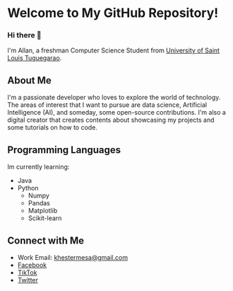 # Welcome to My GitHub Repository!

### Hi there 👋
I'm Allan, a freshman Computer Science Student from [University of Saint Louis Tuguegarao](http://usl.edu.ph/). 

## About Me
I'm a passionate developer who loves to explore the world of technology. The areas of interest that I want to pursue are data science, Artificial Intelligence (AI), and someday, some open-source contributions. I'm also a digital creator that creates contents about showcasing my projects and some tutorials on how to code.

## Programming Languages
Im currently learning:
- Java
- Python
  - Numpy
  - Pandas
  - Matplotlib
  - Scikit-learn
  
## Connect with Me
- Work Email: khestermesa@gmail.com
- [Facebook](https://www.facebook.com/allankhester.mesa)
- [TikTok](https://www.tiktok.com/@educsystemsuckssss)
- [Twitter](https://twitter.com/khesterm_322)


<!--
**AuxiliumGuru/AuxiliumGuru** is a ✨ _special_ ✨ repository because its `README.md` (this file) appears on your GitHub profile.

Here are some ideas to get you started:

- 🔭 I’m currently working on ...
- 🌱 I’m currently learning ...
- 👯 I’m looking to collaborate on ...
- 🤔 I’m looking for help with ...
- 💬 Ask me about ...
- 📫 How to reach me: ...
- 😄 Pronouns: ...
- ⚡ Fun fact: ...
-->

